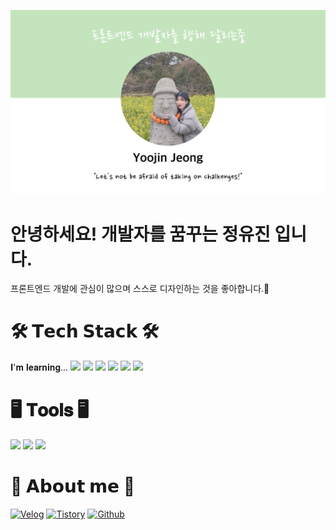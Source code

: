 ![깃허브메인이미지](./images/githubmain.png)

# 안녕하세요! 개발자를 꿈꾸는 정유진 입니다.
프론트엔드 개발에 관심이 많으며 스스로 디자인하는 것을 좋아합니다.🎨



# 🛠️ 𝗧𝗲𝗰𝗵 𝗦𝘁𝗮𝗰𝗸 🛠️
 𝐈'𝐦 𝐥𝐞𝐚𝐫𝐧𝐢𝐧𝐠...
<img src="https://img.shields.io/badge/Java-007396?style=flat&logo=OpenJDK&logoColor=white"/>
<img src="https://img.shields.io/badge/TypeScript-%233178C6?style=flat-square&logo=typescript&logoColor=white"/>
<img src="https://img.shields.io/badge/React-%2361DAFB?style=flat-square&logo=react&logoColor=white"/>
<img src="https://img.shields.io/badge/HTML5-%23E34F26?style=flat-square&logo=html5&logoColor=white"/>
<img src="https://img.shields.io/badge/CSS3-%231572B6?style=flat-square&logo=css3&logoColor=white"/>
<img src="https://img.shields.io/badge/JavaScript-%23F7DF1E?style=flat-square&logo=javascript&logoColor=black"/>



# 🖥️ 𝐓𝐨𝐨𝐥𝐬 🖥️
<img src="https://img.shields.io/badge/Visual%20Studio%20Code-%23007ACC?style=flat-square&logo=visualstudiocode&logoColor=white"/>
<img src="https://img.shields.io/badge/IntelliJ%20IDEA-%23000000?style=flat-square&logo=intellijidea&logoColor=white"/>
<img src="https://img.shields.io/badge/Eclipse%20IDE-%232C2255?style=flat-square&logo=eclipseide&logoColor=white"/>



# 🩵 𝗔𝗯𝗼𝘂𝘁 𝗺𝗲 🩵
[![Velog](https://img.shields.io/badge/Velog-20C997?style=flat-square&logo=velog&logoColor=white)](https://velog.io/@loveylponyo)
[![Tistory](https://img.shields.io/badge/Tistory-%23000000?style=flat-square&logo=tistory&logoColor=white)](https://yj-potato.tistory.com/)
[![Github](https://img.shields.io/badge/Github-%23181717?style=flat-square&logo=github&logoColor=white)](https://github.com/yjpotato)


